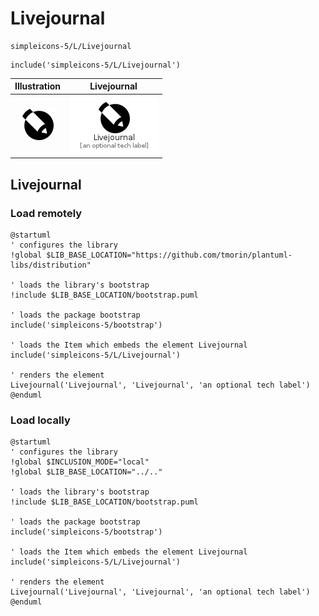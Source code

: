 # Livejournal


```text
simpleicons-5/L/Livejournal
```

```text
include('simpleicons-5/L/Livejournal')
```



| Illustration | Livejournal |
| :---: | :---: |
| ![illustration for Illustration](../../simpleicons-5/L/Livejournal.png) | ![illustration for Livejournal](../../simpleicons-5/L/Livejournal.Local.png) |




## Livejournal

### Load remotely
```plantuml
@startuml
' configures the library
!global $LIB_BASE_LOCATION="https://github.com/tmorin/plantuml-libs/distribution"

' loads the library's bootstrap
!include $LIB_BASE_LOCATION/bootstrap.puml

' loads the package bootstrap
include('simpleicons-5/bootstrap')

' loads the Item which embeds the element Livejournal
include('simpleicons-5/L/Livejournal')

' renders the element
Livejournal('Livejournal', 'Livejournal', 'an optional tech label')
@enduml
```

### Load locally
```plantuml
@startuml
' configures the library
!global $INCLUSION_MODE="local"
!global $LIB_BASE_LOCATION="../.."

' loads the library's bootstrap
!include $LIB_BASE_LOCATION/bootstrap.puml

' loads the package bootstrap
include('simpleicons-5/bootstrap')

' loads the Item which embeds the element Livejournal
include('simpleicons-5/L/Livejournal')

' renders the element
Livejournal('Livejournal', 'Livejournal', 'an optional tech label')
@enduml
```


